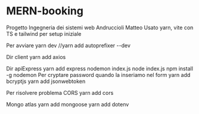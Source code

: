 # MERN-booking
Progetto Ingegneria dei sistemi web
Andruccioli Matteo
Usato yarn, vite con TS e tailwind per setup iniziale

Per avviare yarn dev 
//yarn add autoprefixer --dev

Dir client
yarn add axios

Dir apiExpress
yarn add express
nodemon index.js
node index.js
npm install -g nodemon 
Per cryptare password quando la inseriamo nel form
yarn add bcryptjs
yarn add jsonwebtoken

Per risolvere problema CORS
yarn add cors

Mongo atlas
yarn add mongoose
yarn add dotenv
